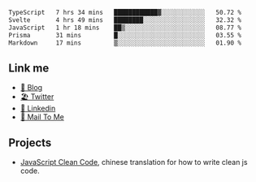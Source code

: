 <!--START_SECTION:waka-->

```txt
TypeScript   7 hrs 34 mins   ████████████▓░░░░░░░░░░░░   50.72 %
Svelte       4 hrs 49 mins   ████████░░░░░░░░░░░░░░░░░   32.32 %
JavaScript   1 hr 18 mins    ██▒░░░░░░░░░░░░░░░░░░░░░░   08.77 %
Prisma       31 mins         █░░░░░░░░░░░░░░░░░░░░░░░░   03.55 %
Markdown     17 mins         ▒░░░░░░░░░░░░░░░░░░░░░░░░   01.90 %
```

<!--END_SECTION:waka-->

## Link me

- [📕 Blog](https://chris-yu.vercel.app/)
- [🏖️ Twitter](https://twitter.com/yuetong3yu)
- [🧳 Linkedin](https://www.linkedin.com/in/yuetong3yu)
- [📧 Mail To Me](mailto:yuetong3yu@gmail.com)


## Projects 

- [JavaScript Clean Code](https://js-clean-code-cn.vercel.app/), chinese translation for how to write clean js code.
